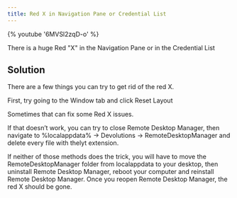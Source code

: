 ```yaml
---
title: Red X in Navigation Pane or Credential List
---
```

{% youtube '6MVSl2zqD-o' %}  

There is a huge Red "X" in the Navigation Pane or in the Credential List
## Solution
There are a few things you can try to get rid of the red X.  

First, try going to the Window tab and click Reset Layout  

Sometimes that can fix some Red X issues.  

If that doesn’t work, you can try to close Remote Desktop Manager, then navigate to %localappdata% -> Devolutions -> RemoteDesktopManager and delete every file with thelyt extension.  

If neither of those methods does the trick, you will have to move the RemoteDesktopManager folder from localappdata to your desktop, then uninstall Remote Desktop Manager, reboot your computer and reinstall Remote Desktop Manager. Once you reopen Remote Desktop Manager, the red X should be gone.
